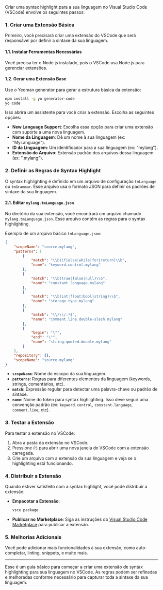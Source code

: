 Criar uma syntax highlight para a sua linguagem no Visual Studio Code (VSCode) envolve os seguintes passos:

### 1. **Criar uma Extensão Básica**
Primeiro, você precisará criar uma extensão do VSCode que será responsável por definir a sintaxe da sua linguagem.

#### 1.1. **Instalar Ferramentas Necessárias**
Você precisa ter o Node.js instalado, pois o VSCode usa Node.js para gerenciar extensões.

#### 1.2. **Gerar uma Extensão Base**
Use o Yeoman generator para gerar a estrutura básica da extensão:

```bash
npm install -g yo generator-code
yo code
```

Isso abrirá um assistente para você criar a extensão. Escolha as seguintes opções:

- **New Language Support**: Escolha essa opção para criar uma extensão com suporte a uma nova linguagem.
- **Nome da Linguagem**: Dê um nome à sua linguagem (ex: "MyLanguage").
- **ID da Linguagem**: Um identificador para a sua linguagem (ex: "mylang").
- **Extensão do Arquivo**: Extensão padrão dos arquivos dessa linguagem (ex: ".mylang").

### 2. **Definir as Regras de Syntax Highlight**
O syntax highlighting é definido em um arquivo de configuração `tmLanguage` ou `tmGrammar`. Esse arquivo usa o formato JSON para definir os padrões de sintaxe da sua linguagem.

#### 2.1. **Editar `mylang.tmLanguage.json`**
No diretório da sua extensão, você encontrará um arquivo chamado `mylang.tmLanguage.json`. Esse arquivo contém as regras para o syntax highlighting.

Exemplo de um arquivo básico `tmLanguage.json`:

```json
{
    "scopeName": "source.mylang",
    "patterns": [
        {
            "match": "\\b(if|else|while|for|return)\\b",
            "name": "keyword.control.mylang"
        },
        {
            "match": "\\b(true|false|null)\\b",
            "name": "constant.language.mylang"
        },
        {
            "match": "\\b(int|float|bool|string)\\b",
            "name": "storage.type.mylang"
        },
        {
            "match": "\\/\\/.*$",
            "name": "comment.line.double-slash.mylang"
        },
        {
            "begin": "\"",
            "end": "\"",
            "name": "string.quoted.double.mylang"
        }
    ],
    "repository": {},
    "scopeName": "source.mylang"
}
```

- **`scopeName`**: Nome do escopo da sua linguagem.
- **`patterns`**: Regras para diferentes elementos da linguagem (keywords, strings, comentários, etc).
- **`match`**: Expressão regular para detectar uma palavra-chave ou padrão de sintaxe.
- **`name`**: Nome do token para syntax highlighting. Isso deve seguir uma convenção padrão (ex: `keyword.control`, `constant.language`, `comment.line`, etc).

### 3. **Testar a Extensão**
Para testar a extensão no VSCode:

1. Abra a pasta da extensão no VSCode.
2. Pressione `F5` para abrir uma nova janela do VSCode com a extensão carregada.
3. Crie um arquivo com a extensão da sua linguagem e veja se o highlighting está funcionando.

### 4. **Distribuir a Extensão**
Quando estiver satisfeito com a syntax highlight, você pode distribuir a extensão:

- **Empacotar a Extensão**:
  ```bash
  vsce package
  ```
- **Publicar no Marketplace**: Siga as instruções do [Visual Studio Code Marketplace](https://marketplace.visualstudio.com/) para publicar a extensão.

### 5. **Melhorias Adicionais**
Você pode adicionar mais funcionalidades à sua extensão, como auto-completar, linting, snippets, e muito mais.

---

Esse é um guia básico para começar a criar uma extensão de syntax highlighting para sua linguagem no VSCode. As regras podem ser refinadas e melhoradas conforme necessário para capturar toda a sintaxe da sua linguagem.
